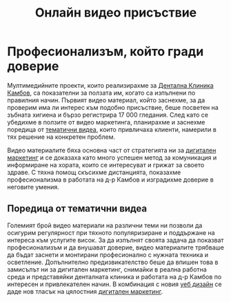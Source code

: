 ﻿---
layout: post
order: 8
rel: /about/kambov/multimedia
service: /services/multimedia
project: /portfolio/kambov
header: compact
display: summary cover
title: Онлайн видео присъствие
description: Онлайн видеото е успешен метод за комуникация с хората, които се интересуват от своето здраве.
summary: Онлайн видеото е успешен метод за комуникация с хората, които се интересуват от своето здраве. Големият брой видео материали на различни теми ни позволи да осигурим регулярност при тяхното популяризиране и поддържане на интереса към услугите висок.
image: /business/kambov/multimedia.jpg
ref:
  - video: http://www.youtube.com/embed/5vGoHPDnbew
    title: 'Компютърно планиране на импланти'
    description: 'Разполагаме със средства, които днес ни дават информация, която допреди години можеше да разберем чак по време на самата процедурата.'
    url: http://www.youtube.com/watch?v=5vGoHPDnbew
  - video: http://www.youtube.com/embed/nCLn4PHVydk
    title: 'Фотополимерна пломба'
    description: 'Възстановяването на анатомичните форми на зъба отнема повече време, но позволява правилното сдъвкване на храната и поредотвратява задържането на храна.'
    url: http://www.youtube.com/watch?v=nCLn4PHVydk
  - video: http://www.youtube.com/embed/lh-KZKg2wPY
    title: 'Eлектрическа или обикновена четка за зъби'
    description: 'Най-важното, което трябва да знаете при избора между електрическа и обикновена четка за зъби е, че между тях няма разлика.'
    url: http://www.youtube.com/watch?v=lh-KZKg2wPY
  - video: http://www.youtube.com/embed/FCSws0t2CBI
    title: 'Успешно лечение на коренови канали'
    description: 'За да сме сигурни, че сме стигнали до края на канала и ще успеем да дезинфекцираме целия канал, използваме апекслокатор.'
    url: http://www.youtube.com/watch?v=FCSws0t2CBI
  - video: http://www.youtube.com/embed/R8wdAps-f34
    title: 'Избелване на зъби в домашни условия'
    description: 'Избелващият агент е със значително по-малка агресивност в сравнение с избелването в кабинета, а изработените индивидуални шини могат да се използват дългосрочно.'
    url: http://www.youtube.com/watch?v=R8wdAps-f34
  - video: http://www.youtube.com/embed/RAnmOR4LAIE
    title: 'Почистване на зъбен камък'
    description: 'Почистването на зъбен камък е част от профилактиката и поддържането на здрави зъби. Но какво всъщност представлява зъбния камък?'
    url: http://www.youtube.com/watch?v=RAnmOR4LAIE
  - video: http://www.youtube.com/embed/qa6e6IWr-Jk
    title: 'Възстановяване на липсващ зъб'
    description: 'Най-често предлаганите варианти в този случай са или мостова конструкция, при която се изпиляват двата съседни зъба или поставянето на имплант.'
    url: http://www.youtube.com/watch?v=qa6e6IWr-Jk
  - video: http://www.youtube.com/embed/vQkyXgdQAeU
    title: 'Цялостна грижа за зъбите'
    description: 'Въпреки че отнема само няколко минути на ден, правилната грижа за зъбите е ключова за запазването на тяхното здраве.'
    url: http://www.youtube.com/watch?v=vQkyXgdQAeU
---
# Професионализъм, който гради доверие
Мултимедийните проекти, които реализирахме за [Дентална Клиника Камбов](http://dentalclinic.bg), са показателни за ползата им, когато са изпълнени по правилния начин. Първият видео материал, който заснехме, за да проверим има ли интерес към подобно присъствие, беше посветен на зъбната хигиена и бързо регистрира 17 000 гледания. След като се убедихме в ползите от видео маркетинга, планирахме и заснехме поредица от [тематични видеа](./../../маркетинг/мултимедия.html), които привличаха клиенти, намерили в тях решение на конкретен проблем. 

Видео материалите бяха основна част от стратегията ни за [дигитален маркетинг](./../../маркетинг/дигитална-маркетинг-стратегия.html) и се доказаха като много успешен метод за комуникация и информиране на хората, които се интересуват и грижат за своето здраве. С тяхна помощ скъсихме дистанцията, показахме професионализма в работата на д-р Камбов и изградихме доверие в неговите умения.

## Поредица от тематични видеа
Големият брой видео материали на различни теми ни позволи да осигурим регулярност при тяхното популяризиране и поддържане на интереса към услугите висок. За да изпълнят своята задача да показват професионализъм и да внушават доверие, видео материалите трябваше да бъдат заснети и монтирани професионално с нужната техника и осветление. Допълнително предизвикателство беше да впишен това в замисълът ни за дигитален маркетинг, снимайки в реална работна среда и представяйки денталната клиника и работата на д-р Камбов по интересен и привлекателен начин. В комбинация с новия [уеб дизайн](./../../маркетинг/уеб-дизайн.html) се даде нов тласък на цялостния [дигитален маркетинг](./../../маркетинг/дигитална-маркетинг-стратегия.html).
